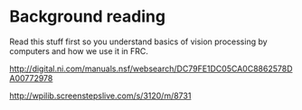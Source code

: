 # Background reading #

Read this stuff first so you understand basics of vision processing by computers and how we use it in FRC.

http://digital.ni.com/manuals.nsf/websearch/DC79FE1DC05CA0C8862578DA00772978

http://wpilib.screenstepslive.com/s/3120/m/8731
